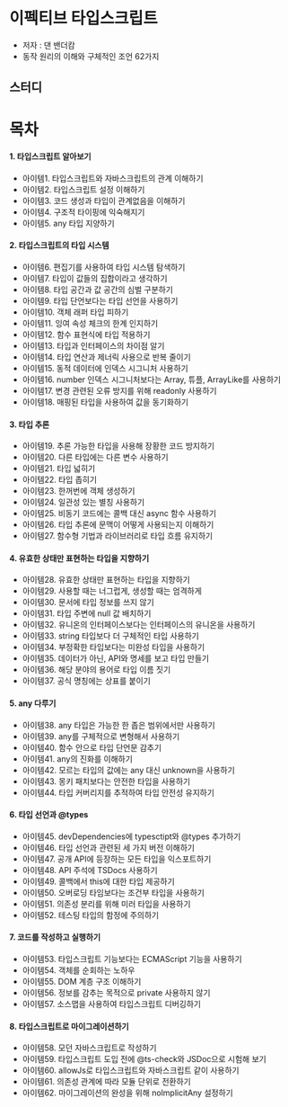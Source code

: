 # 이펙티브 타입스크립트
- 저자 : 댄 밴더캄
- 동작 원리의 이해와 구체적인 조언 62가지 

## 스터디

# 목차
#### 1. 타입스크립트 알아보기
- 아이템1. 타입스크립트와 자바스크립트의 관계 이해하기
- 아이템2. 타입스크립트 설정 이해하기
- 아이템3. 코드 생성과 타입이 관계없음을 이해하기
- 아이템4. 구조적 타이핑에 익숙해지기
- 아이템5. any 타입 지양하기

#### 2. 타입스크립트의 타입 시스템
- 아이템6. 편집기를 사용하여 타입 시스템 탐색하기
- 아이템7. 타입이 값들의 집합이라고 생각하기
- 아이템8. 타입 공간과 값 공간의 심벌 구분하기
- 아이템9. 타입 단언보다는 타입 선언을 사용하기
- 아이템10. 객체 래퍼 타입 피하기
- 아이템11. 잉여 속성 체크의 한계 인지하기
- 아이템12. 함수 표현식에 타입 적용하기
- 아이템13. 타입과 인터페이스의 차이점 알기
- 아이템14. 타입 연산과 제너릭 사용으로 반복 줄이기
- 아이템15. 동적 데이터에 인덱스 시그니처 사용하기
- 아이템16. number 인덱스 시그니처보다는 Array, 튜플, ArrayLike를 사용하기
- 아이템17. 변경 관련된 오류 방지를 위해 readonly 사용하기
- 아이템18. 매핑된 타입을 사용하여 값을 동기화하기

 #### 3. 타입 추론
- 아이템19. 추론 가능한 타입을 사용해 장황한 코드 방지하기
- 아이템20. 다른 타입에는 다른 변수 사용하기
- 아이템21. 타입 넓히기
- 아이템22. 타입 좁히기
- 아이템23. 한꺼번에 객체 생성하기
- 아이템24. 일관성 있는 별칭 사용하기
- 아이템25. 비동기 코드에는 콜백 대신 async 함수 사용하기
- 아이템26. 타입 추론에 문맥이 어떻게 사용되는지 이해하기
- 아이템27. 함수형 기법과 라이브러리로 타입 흐름 유지하기

#### 4. 유효한 상태만 표현하는 타입을 지향하기
- 아이템28. 유효한 상태만 표현하는 타입을 지향하기
- 아이템29. 사용할 때는 너그럽게, 생성할 때는 엄격하게
- 아이템30. 문서에 타입 정보를 쓰지 않기
- 아이템31. 타입 주변에 null 값 배치하기
- 아이템32. 유니온의 인터페이스보다는 인터페이스의 유니온을 사용하기
- 아이템33. string 타입보다 더 구체적인 타입 사용하기
- 아이템34. 부정확한 타입보다는 미완성 타입을 사용하기
- 아이템35. 데이터가 아닌, API와 명세를 보고 타입 만들기
- 아이템36. 해당 분야의 용어로 타입 이름 짓기
- 아이템37. 공식 명칭에는 상표를 붙이기

#### 5. any 다루기
- 아이템38. any 타입은 가능한 한 좁은 범위에서만 사용하기
- 아이템39. any를 구체적으로 변형해서 사용하기
- 아이템40. 함수 안으로 타입 단언문 감추기
- 아이템41. any의 진화를 이해하기
- 아이템42. 모르는 타입의 값에는 any 대신 unknown을 사용하기
- 아이템43. 몽키 패치보다는 안전한 타입을 사용하기
- 아이템44. 타입 커버리지를 추적하여 타입 안전성 유지하기
#### 6. 타입 선언과 @types
- 아이템45. devDependencies에 typesctipt와 @types 추가하기
- 아이템46. 타입 선언과 관련된 세 가지 버전 이해하기
- 아이템47. 공개 API에 등장하는 모든 타입을 익스포트하기
- 아이템48. API 주석에 TSDocs 사용하기
- 아이템49. 콜백에서 this에 대한 타입 제공하기
- 아이템50. 오버로딩 타임보다는 조건부 타입을 사용하기
- 아이템51. 의존성 분리를 위해 미러 타입을 사용하기
- 아이템52. 테스팅 타입의 함정에 주의하기
#### 7. 코드를 작성하고 실행하기
- 아이템53. 타입스크립트 기능보다는 ECMAScript 기능을 사용하기
- 아이템54. 객체를 순회하는 노하우
- 아이템55. DOM 계층 구조 이해하기
- 아이템56. 정보를 감추는 목적으로 private 사용하지 않기
- 아이템57. 소스맵을 사용하여 타입스크립트 디버깅하기
#### 8. 타입스크립트로 마이그레이션하기
- 아이템58. 모던 자바스크립트로 작성하기
- 아이템59. 타입스크립트 도입 전에 @ts-check와 JSDoc으로 시험해 보기
- 아이템60. allowJs로 타입스크립트와 자바스크립트 같이 사용하기
- 아이템61. 의존성 관계에 따라 모듈 단위로 전환하기
- 아이템62. 마이그레이션의 완성을 위해 nolmplicitAny 설정하기
